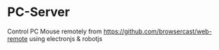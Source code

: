 # PC-Server
Control PC Mouse remotely from https://github.com/browsercast/web-remote using electronjs &amp; robotjs
